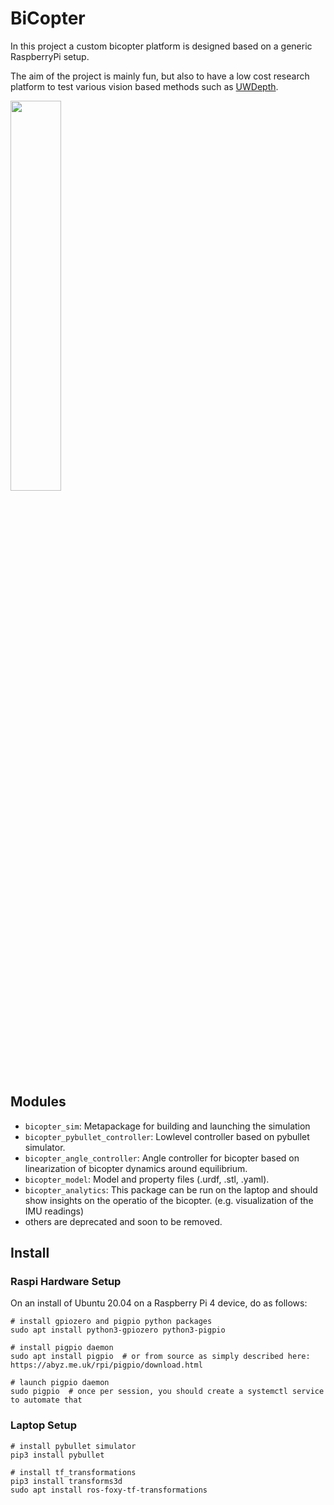 # BiCopter
In this project a custom bicopter platform is designed based on a generic RaspberryPi setup.

The aim of the project is mainly fun, but also to have a low cost research platform to test various vision based methods such as [UWDepth](https://github.com/ebnerluca/uw_depth).

<img src="https://github.com/ebnerluca/bicopter/assets/48278846/9bfedd10-16d8-43e5-8040-08637a36a194" width="40%">


## Modules

- `bicopter_sim`: Metapackage for building and launching the simulation
- `bicopter_pybullet_controller`: Lowlevel controller based on pybullet simulator.
- `bicopter_angle_controller`: Angle controller for bicopter based on linearization of bicopter dynamics around equilibrium.
- `bicopter_model`: Model and property files (.urdf, .stl, .yaml).
- `bicopter_analytics`: This package can be run on the laptop and should show insights on the operatio of the bicopter. (e.g. visualization of the IMU readings)
- others are deprecated and soon to be removed.

## Install
### Raspi Hardware Setup
On an install of Ubuntu 20.04 on a Raspberry Pi 4 device, do as follows:
```
# install gpiozero and pigpio python packages
sudo apt install python3-gpiozero python3-pigpio

# install pigpio daemon
sudo apt install pigpio  # or from source as simply described here: https://abyz.me.uk/rpi/pigpio/download.html

# launch pigpio daemon
sudo pigpio  # once per session, you should create a systemctl service to automate that
```

### Laptop Setup
```
# install pybullet simulator
pip3 install pybullet

# install tf_transformations
pip3 install transforms3d
sudo apt install ros-foxy-tf-transformations
```




